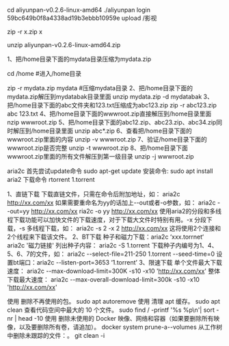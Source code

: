 cd aliyunpan-v0.2.6-linux-amd64
./aliyunpan login
59bc649b0f8a4338ad19b3ebbb10959e
upload  /影视

zip -r x.zip x

unzip aliyunpan-v0.2.6-linux-amd64.zip

1、把/home目录下面的mydata目录压缩为mydata.zip

cd /home    #进入/home目录

zip -r mydata.zip mydata    #压缩mydata目录
2、把/home目录下面的mydata.zip解压到mydatabak目录里面
unzip mydata.zip -d mydatabak
3、把/home目录下面的abc文件夹和123.txt压缩成为abc123.zip
zip -r abc123.zip abc 123.txt
4、把/home目录下面的wwwroot.zip直接解压到/home目录里面
nzip wwwroot.zip
5、把/home目录下面的abc12.zip、abc23.zip、abc34.zip同时解压到/home目录里面
unzip abc\*.zip
6、查看把/home目录下面的wwwroot.zip里面的内容
unzip -v wwwroot.zip
7、验证/home目录下面的wwwroot.zip是否完整
unzip -t wwwroot.zip
8、把/home目录下面wwwroot.zip里面的所有文件解压到第一级目录
unzip -j wwwroot.zip

aria2c
首先尝试update命令
sudo apt-get update
安装命令:
sudo apt install aria2
下载命令
rtorrent 1.torrent

1、直链下载
下载直链文件，只需在命令后附加地址，如：
aria2c http://xx.com/xx
如果需要重命名为yy的话加上--out或者-o参数，如：
aria2c --out=yy http://xx.com/xx
ria2c -o yy http://xx.com/xx
使用aria2的分段和多线程下载功能可以加快文件的下载速度，对于下载大文件时特别有用。-x 分段下载，-s 多线程下载，如：
aria2c -s 2 -x 2 http://xx.com/xx
这将使用2个连接和2个线程来下载该文件。
2、BT下载
种子和磁力下载：aria2c ‘xxx.torrnet‘
aria2c '磁力链接'
列出种子内容：
aria2c -S 1.torrent
下载种子内编号为1、4、5、6、7的文件，如：
aria2c --select-file=211-250 1.torrent --seed-time=0
设置bt端口：aria2c --listen-port=3653 ‘1.torrent’
3、限速下载
单个文件最大下载速度：
aria2c --max-download-limit=300K -s10 -x10 'http://xx.com/xx'
整体下载最大速度：
aria2c --max-overall-download-limit=300k -s10 -x10 'http://xx.com/xx'

使用 删除不再使用的包。
sudo apt autoremove
使用 清理 apt 缓存。
sudo apt clean
查看代码空间中最大的 10 个文件。
sudo find / -printf '%s %p\n'| sort -nr | head -10
使用 删除未使用的 Docker 映像、网络和容器（如果要删除所有映像，以及要删除所有卷，请追加）。
docker system prune-a--volumes
从工作树中删除未跟踪的文件：。
git clean -i
